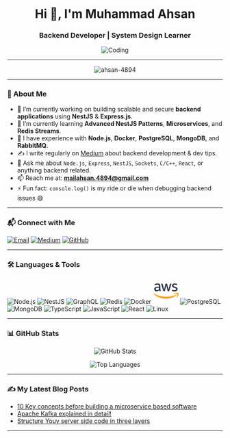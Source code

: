 <h1 align="center">Hi 👋, I'm Muhammad Ahsan</h1>
<h3 align="center">Backend Developer | System Design Learner</h3>

<p align="center">
  <img src="https://camo.githubusercontent.com/2366b34bb903c09617990fb5fff4622f3e941349e846ddb7e73df872a9d21233/68747470733a2f2f63646e2e6472696262626c652e636f6d2f75736572732f3733303730332f73637265656e73686f74732f363538313234332f6176656e746f2e676966" width="400" alt="Coding">
</p>

---

<p align="center">
  <img src="https://komarev.com/ghpvc/?username=ahsan-4894&label=Profile%20views&color=0e75b6&style=flat" alt="ahsan-4894" />
</p>

---

### 🚀 About Me

- 🔭 I’m currently working on building scalable and secure **backend applications** using **NestJS** & **Express.js**.
- 🌱 I’m currently learning **Advanced NestJS Patterns**, **Microservices**, and **Redis Streams**.
- 🧠 I have experience with **Node.js**, **Docker**, **PostgreSQL**, **MongoDB**, and **RabbitMQ**.
- ✍ I write regularly on [Medium](https://medium.com/@ahsan.130104) about backend development & dev tips.
- 💬 Ask me about `Node.js`, `Express`, `NestJS`, `Sockets`, `C/C++`, `React`, or anything backend related.
- 📫 Reach me at: **mailahsan.4894@gmail.com**
- ⚡ Fun fact: `console.log()` is my ride or die when debugging backend issues 😄

---

### 📬 Connect with Me

<p align="left">
  <a href="mailto:mailahsan.4894@gmail.com"><img src="https://img.shields.io/badge/Email-D14836?style=for-the-badge&logo=gmail&logoColor=white" alt="Email"></a>
  <a href="https://medium.com/@ahsan.130104" target="_blank"><img src="https://img.shields.io/badge/Medium-000000?style=for-the-badge&logo=medium&logoColor=white" alt="Medium"></a>
  <a href="https://github.com/ahsan-4894" target="_blank"><img src="https://img.shields.io/badge/GitHub-181717?style=for-the-badge&logo=github&logoColor=white" alt="GitHub"></a>
</p>

---

### 🛠️ Languages & Tools

<p align="left">
  <img src="https://cdn.jsdelivr.net/gh/devicons/devicon/icons/nodejs/nodejs-original.svg" width="40" title="Node.js"/>
  <img src="https://nestjs.com/img/logo-small.svg" width="40" title="NestJS"/>
  <img src="https://cdn.jsdelivr.net/gh/devicons/devicon/icons/graphql/graphql-plain.svg" width="40" title="GraphQL"/>
  <img src="https://cdn.jsdelivr.net/gh/devicons/devicon/icons/redis/redis-original.svg" width="40" title="Redis"/>
  <img src="https://cdn.jsdelivr.net/gh/devicons/devicon/icons/docker/docker-original.svg" width="40" title="Docker"/>
  <img src="https://raw.githubusercontent.com/devicons/devicon/master/icons/amazonwebservices/amazonwebservices-original-wordmark.svg" width="60" title="AWS"/>
  <img src="https://cdn.jsdelivr.net/gh/devicons/devicon/icons/postgresql/postgresql-original.svg" width="40" title="PostgreSQL"/>
  <img src="https://cdn.jsdelivr.net/gh/devicons/devicon/icons/mongodb/mongodb-original.svg" width="40" title="MongoDB"/>
  <img src="https://cdn.jsdelivr.net/gh/devicons/devicon/icons/typescript/typescript-original.svg" width="40" title="TypeScript"/>
  <img src="https://cdn.jsdelivr.net/gh/devicons/devicon/icons/javascript/javascript-original.svg" width="40" title="JavaScript"/>
  <img src="https://cdn.jsdelivr.net/gh/devicons/devicon/icons/react/react-original.svg" width="40" title="React"/>
  <img src="https://cdn.jsdelivr.net/gh/devicons/devicon/icons/linux/linux-original.svg" width="40" title="Linux"/>
</p>

---

### 📊 GitHub Stats

<p align="center">
  <img src="https://github-readme-stats.vercel.app/api?username=ahsan-4894&show_icons=true&locale=en&theme=radical" alt="GitHub Stats" />
</p>

<p align="center">
  <img src="https://github-readme-stats.vercel.app/api/top-langs?username=ahsan-4894&show_icons=true&locale=en&layout=compact&theme=radical" alt="Top Languages" />
</p>

---

### ✍ My Latest Blog Posts
<!-- BLOG-POST-LIST:START -->
- [10 Key concepts before building a microservice based software](https://medium.com/@ahsan.130104/10-key-concepts-you-need-to-know-before-building-a-software-based-on-microservice-architecture-5b87d6762b1f)
- [Apache Kafka explained in detail!](https://medium.com/@ahsan.130104/apache-kafka-explained-what-it-is-and-why-the-industry-loves-it-f6e57427a1a2)
- [Structure Youy server side code in three layers](https://medium.com/@ahsan.130104/structuring-your-server-side-code-with-the-three-layered-approach-routes-controllers-services-3c563f5eaf1d)
<!-- BLOG-POST-LIST:END -->

---

